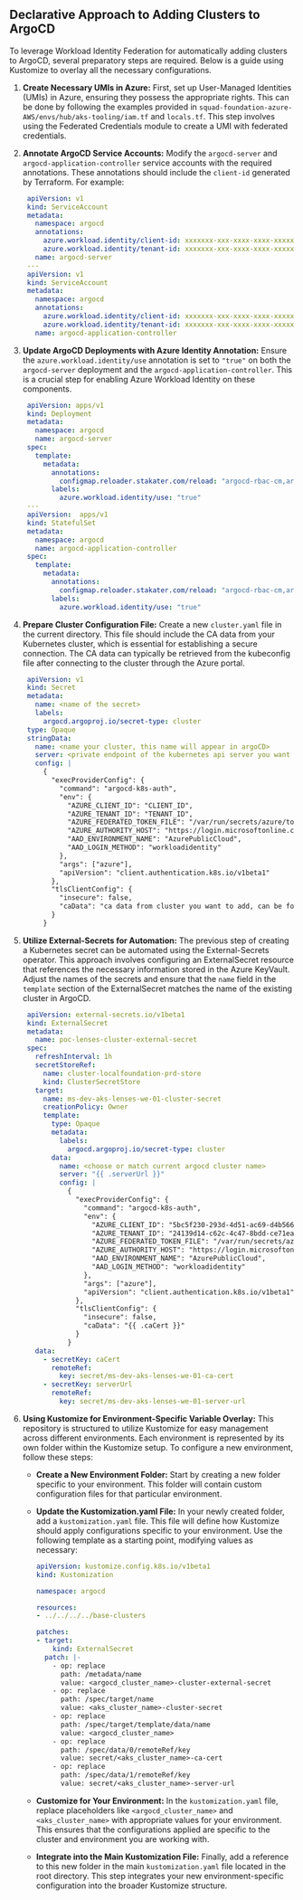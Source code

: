 ## Declarative Approach to Adding Clusters to ArgoCD

To leverage Workload Identity Federation for automatically adding clusters to ArgoCD, several preparatory steps are required. Below is a guide using Kustomize to overlay all the necessary configurations.

1. **Create Necessary UMIs in Azure:** First, set up User-Managed Identities (UMIs) in Azure, ensuring they possess the appropriate rights. This can be done by following the examples provided in `squad-foundation-azure-AWS/envs/hub/aks-tooling/iam.tf` and `locals.tf`. This step involves using the Federated Credentials module to create a UMI with federated credentials.

2. **Annotate ArgoCD Service Accounts:** Modify the `argocd-server` and `argocd-application-controller` service accounts with the required annotations. These annotations should include the `client-id` generated by Terraform. For example:
   ```YAML
    apiVersion: v1
    kind: ServiceAccount
    metadata:
      namespace: argocd
      annotations:
        azure.workload.identity/client-id: xxxxxxx-xxx-xxxx-xxxx-xxxxxxxxx
        azure.workload.identity/tenant-id: xxxxxxx-xxx-xxxx-xxxx-xxxxxxxxx
      name: argocd-server
    ---
    apiVersion: v1
    kind: ServiceAccount
    metadata:
      namespace: argocd
      annotations:
        azure.workload.identity/client-id: xxxxxxx-xxx-xxxx-xxxx-xxxxxxxxx
        azure.workload.identity/tenant-id: xxxxxxx-xxx-xxxx-xxxx-xxxxxxxxx
      name: argocd-application-controller
   ```

3. **Update ArgoCD Deployments with Azure Identity Annotation:** Ensure the `azure.workload.identity/use` annotation is set to `"true"` on both the `argocd-server` deployment and the `argocd-application-controller`. This is a crucial step for enabling Azure Workload Identity on these components.
   ```YAML
    apiVersion: apps/v1
    kind: Deployment
    metadata:
      namespace: argocd
      name: argocd-server
    spec:
      template:
        metadata:
          annotations:
            configmap.reloader.stakater.com/reload: "argocd-rbac-cm,argocd-cm,argocd-cmd-params-cm"
          labels:
            azure.workload.identity/use: "true"
    ---
    apiVersion:  apps/v1
    kind: StatefulSet
    metadata:
      namespace: argocd
      name: argocd-application-controller
    spec:
      template:
        metadata:
          annotations:
            configmap.reloader.stakater.com/reload: "argocd-rbac-cm,argocd-cm,argocd-cmd-params-cm"
          labels:
            azure.workload.identity/use: "true"
   ```

4. **Prepare Cluster Configuration File:** Create a new `cluster.yaml` file in the current directory. This file should include the CA data from your Kubernetes cluster, which is essential for establishing a secure connection. The CA data can typically be retrieved from the kubeconfig file after connecting to the cluster through the Azure portal.
   ```YAML
    apiVersion: v1
    kind: Secret
    metadata:
      name: <name of the secret>
      labels:
        argocd.argoproj.io/secret-type: cluster
    type: Opaque
    stringData:
      name: <name your cluster, this name will appear in argoCD>
      server: <private endpoint of the kubernetes api server you want to add>
      config: |
        {
          "execProviderConfig": {
            "command": "argocd-k8s-auth",
            "env": {
              "AZURE_CLIENT_ID": "CLIENT_ID",
              "AZURE_TENANT_ID": "TENANT_ID",
              "AZURE_FEDERATED_TOKEN_FILE": "/var/run/secrets/azure/tokens/azure-identity-token",
              "AZURE_AUTHORITY_HOST": "https://login.microsoftonline.com/",
              "AAD_ENVIRONMENT_NAME": "AzurePublicCloud",
              "AAD_LOGIN_METHOD": "workloadidentity"
            },
            "args": ["azure"],
            "apiVersion": "client.authentication.k8s.io/v1beta1"
          },
          "tlsClientConfig": {
            "insecure": false,
            "caData": "ca data from cluster you want to add, can be found in kubeconfig file after connecting with cluster"
          }
        }
   ```

5. **Utilize External-Secrets for Automation:** The previous step of creating a Kubernetes secret can be automated using the External-Secrets operator. This approach involves configuring an ExternalSecret resource that references the necessary information stored in the Azure KeyVault. Adjust the names of the secrets and ensure that the `name` field in the `template` section of the ExternalSecret matches the name of the existing cluster in ArgoCD.
   ```YAML
    apiVersion: external-secrets.io/v1beta1
    kind: ExternalSecret
    metadata:
      name: poc-lenses-cluster-external-secret
    spec:
      refreshInterval: 1h
      secretStoreRef:
        name: cluster-localfoundation-prd-store
        kind: ClusterSecretStore
      target:
        name: ms-dev-aks-lenses-we-01-cluster-secret
        creationPolicy: Owner
        template:
          type: Opaque
          metadata:
            labels:
              argocd.argoproj.io/secret-type: cluster
          data:
            name: <choose or match current argocd cluster name>
            server: "{{ .serverUrl }}"
            config: |
              {
                "execProviderConfig": {
                  "command": "argocd-k8s-auth",
                  "env": {
                    "AZURE_CLIENT_ID": "5bc5f230-293d-4d51-ac69-d4b56630a41a",
                    "AZURE_TENANT_ID": "24139d14-c62c-4c47-8bdd-ce71ea1d50cf",
                    "AZURE_FEDERATED_TOKEN_FILE": "/var/run/secrets/azure/tokens/azure-identity-token",
                    "AZURE_AUTHORITY_HOST": "https://login.microsoftonline.com/",
                    "AAD_ENVIRONMENT_NAME": "AzurePublicCloud",
                    "AAD_LOGIN_METHOD": "workloadidentity"
                  },
                  "args": ["azure"],
                  "apiVersion": "client.authentication.k8s.io/v1beta1"
                },
                "tlsClientConfig": {
                  "insecure": false,
                  "caData": "{{ .caCert }}"
                }
              }
      data:
        - secretKey: caCert
          remoteRef:
            key: secret/ms-dev-aks-lenses-we-01-ca-cert
        - secretKey: serverUrl
          remoteRef:
            key: secret/ms-dev-aks-lenses-we-01-server-url
   ```

6. **Using Kustomize for Environment-Specific Variable Overlay:** This repository is structured to utilize Kustomize for easy management across different environments. Each environment is represented by its own folder within the Kustomize setup. To configure a new environment, follow these steps:

    - **Create a New Environment Folder:** Start by creating a new folder specific to your environment. This folder will contain custom configuration files for that particular environment.

    - **Update the Kustomization.yaml File:** In your newly created folder, add a `kustomization.yaml` file. This file will define how Kustomize should apply configurations specific to your environment. Use the following template as a starting point, modifying values as necessary:
      ```YAML
      apiVersion: kustomize.config.k8s.io/v1beta1
      kind: Kustomization
      
      namespace: argocd
      
      resources:
      - ../../../../base-clusters
      
      patches:
      - target:
          kind: ExternalSecret
        patch: |-
          - op: replace
            path: /metadata/name
            value: <argocd_cluster_name>-cluster-external-secret
          - op: replace
            path: /spec/target/name
            value: <aks_cluster_name>-cluster-secret
          - op: replace
            path: /spec/target/template/data/name
            value: <argocd_cluster_name>
          - op: replace
            path: /spec/data/0/remoteRef/key
            value: secret/<aks_cluster_name>-ca-cert
          - op: replace
            path: /spec/data/1/remoteRef/key
            value: secret/<aks_cluster_name>-server-url
      ```

    - **Customize for Your Environment:** In the `kustomization.yaml` file, replace placeholders like `<argocd_cluster_name>` and `<aks_cluster_name>` with appropriate values for your environment. This ensures that the configurations applied are specific to the cluster and environment you are working with.

    - **Integrate into the Main Kustomization File:** Finally, add a reference to this new folder in the main `kustomization.yaml` file located in the root directory. This step integrates your new environment-specific configuration into the broader Kustomize structure.